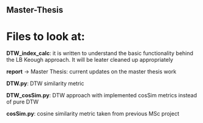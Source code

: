 ## Master-Thesis
# Files to look at:
  **DTW_index_calc**: it is written to understand the basic functionality behind the LB Keough approach. It will be leater cleaned up appropriately  
  
  **report** -> Master Thesis: current updates on the master thesis work
  
  **DTW.py**: DTW similarity metric 
  
  **DTW_cosSim.py**: DTW approach with implemented cosSim metrics instead of pure DTW
  
  **cosSim.py**: cosine similarity metric taken from previous MSc project
  
